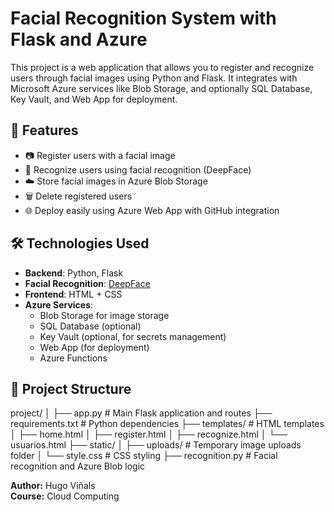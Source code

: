 # Facial Recognition System with Flask and Azure

This project is a web application that allows you to register and recognize users through facial images using Python and Flask. It integrates with Microsoft Azure services like Blob Storage, and optionally SQL Database, Key Vault, and Web App for deployment.

## 🚀 Features

- 📷 Register users with a facial image
- 🧠 Recognize users using facial recognition (DeepFace)
- ☁️ Store facial images in Azure Blob Storage
- 🗑️ Delete registered users
- 🌐 Deploy easily using Azure Web App with GitHub integration

## 🛠️ Technologies Used

- **Backend**: Python, Flask
- **Facial Recognition**: [DeepFace](https://github.com/serengil/deepface)
- **Frontend**: HTML + CSS
- **Azure Services**:
  - Blob Storage for image storage
  - SQL Database (optional)
  - Key Vault (optional, for secrets management)
  - Web App (for deployment)
  - Azure Functions

## 📁 Project Structure

project/
│
├── app.py                     # Main Flask application and routes
├── requirements.txt           # Python dependencies
├── templates/                 # HTML templates
│   ├── home.html
│   ├── register.html
│   ├── recognize.html
│   └── usuarios.html
├── static/
│   ├── uploads/               # Temporary image uploads folder
│   └── style.css              # CSS styling
├── recognition.py             # Facial recognition and Azure Blob logic

**Author:** Hugo Viñals  
**Course:** Cloud Computing
